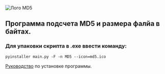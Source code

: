 ![Лого MD5](md5.ico)
## Программа подсчета MD5 и размера фалйа в байтах. 
### Для упаковки скрипта в .exe ввести команду: 
 `pyinstaller main.py -F -n MD5 --icon=md5.ico`

[Руководство](/md5_exe/README.md) по установке программы.